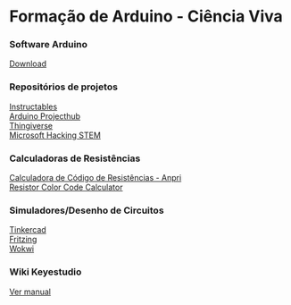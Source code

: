 # Formação de Arduino - Ciência Viva

### Software Arduino
<a href="https://www.arduino.cc/en/software">Download</a>

### Repositórios de projetos
<p><a href="https://www.instructables.com/">Instructables</a></br>
<a href="https://projecthub.arduino.cc/">Arduino Projecthub</a></br>
<a href="https://www.thingiverse.com/">Thingiverse</a></br>
<a href="https://learn.microsoft.com/en-us/training/educator-center/instructor-materials/hacking-stem">Microsoft Hacking STEM</a></p>

### Calculadoras de Resistências
<p><a href="https://drive.google.com/file/d/1LVYWyIIJiPt1darEIC3YHCYrMnjf5brD/view?usp=sharing">Calculadora de Código de Resistências - Anpri</a></br>
<a href="https://www.digikey.ca/en/resources/conversion-calculators/conversion-calculator-resistor-color-code">Resistor Color Code Calculator</a></p>

### Simuladores/Desenho de Circuitos
<p><a href="https://www.tinkercad.com/">Tinkercad</a></br>
<a href="https://fritzing.org/download/0.9.3b/windows-64bit/fritzing.0.9.3b.64.pc.zip">Fritzing</a></br>
<a href="https://wokwi.com/dashboard/projects">Wokwi</a>
</p>

### Wiki Keyestudio
<p><a href="https://ks0522-keyestudio-48-in-1-sensor-kit.readthedocs.io/en/latest/KS0522.html">Ver manual</a>
</p>
